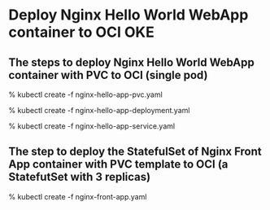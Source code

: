 Deploy Nginx Hello World WebApp container to OCI OKE 
========

## The steps to deploy Nginx Hello World WebApp container with PVC to OCI (single pod)

% kubectl create -f nginx-hello-app-pvc.yaml 

% kubectl create -f nginx-hello-app-deployment.yaml 

% kubectl create -f nginx-hello-app-service.yaml 

## The step to deploy the StatefulSet of Nginx Front App container with PVC template to OCI (a StatefutSet with 3 replicas)

% kubectl create -f nginx-front-app.yaml
